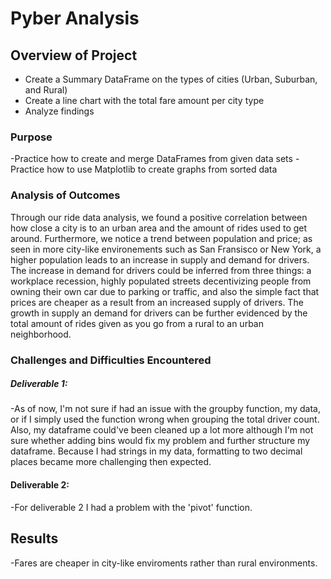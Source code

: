# Pyber Analysis

## Overview of Project
- Create a Summary DataFrame on the types of cities (Urban, Suburban, and Rural)
- Create a line chart with the total fare amount per city type
- Analyze findings

### Purpose
-Practice how to create and merge DataFrames from given data sets
-Practice how to use Matplotlib to create graphs from sorted data
 
### Analysis of Outcomes 
Through our ride data analysis, we found a positive correlation between how close a city is to an urban area and the amount of rides used to get around. Furthermore, we notice a trend between population and price; as seen in more city-like environements such as San Fransisco or New York, a higher population leads to an increase in supply and demand for drivers. The increase in demand for drivers could be inferred from three things: a workplace recession, highly populated streets decentivizing people from owning their own car due to parking or traffic, and also the simple fact that prices are cheaper as a result from an increased supply of drivers. The growth in supply an demand for drivers can be further evidenced by the total amount of rides given as you go from a rural to an urban neighborhood.


### Challenges and Difficulties Encountered
##### Deliverable 1:
-As of now, I'm not sure if had an issue with the groupby function, my data, or if I simply used the function wrong when grouping the total driver count. Also, my dataframe could've been cleaned up a lot more although I'm not sure whether adding bins would fix my problem and further structure my dataframe. Because I had strings in my data, formatting to two decimal places became more challenging then expected. 
#### Deliverable 2:
-For deliverable 2 I had a problem with the 'pivot' function.

## Results
-Fares are cheaper in city-like enviroments rather than rural environments.
